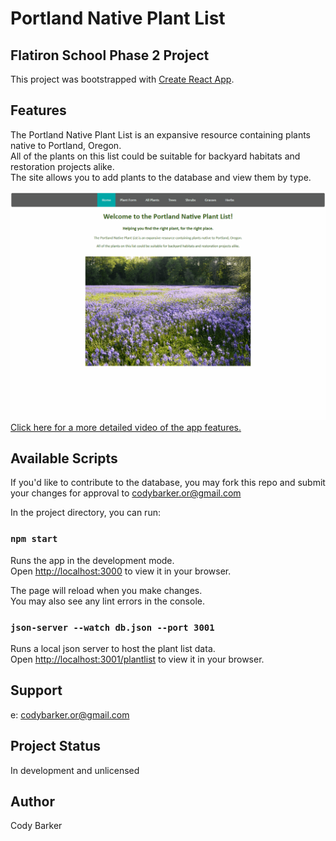 # Portland Native Plant List
## Flatiron School Phase 2 Project

This project was bootstrapped with [Create React App](https://github.com/facebook/create-react-app).

## Features

The Portland Native Plant List is an expansive resource containing plants native to Portland, Oregon.\
All of the plants on this list could be suitable for backyard habitats and restoration projects alike.\
The site allows you to add plants to the database and view them by type.

<img src ="public/Phase-2-Project-README-GIF.gif" alt="app.gif">
<a href="/home/cody/code/labs/phase-2/phase-2-project/my-app/public/Phase-2-Project-Video.mp4" alt=app.video>Click here for a more detailed video of the app features.</a>

## Available Scripts

If you'd like to contribute to the database, you may fork this repo and submit your changes for approval to codybarker.or@gmail.com

In the project directory, you can run:

### `npm start`

Runs the app in the development mode.\
Open [http://localhost:3000](http://localhost:3000) to view it in your browser.

The page will reload when you make changes.\
You may also see any lint errors in the console.

### `json-server --watch db.json --port 3001`

Runs a local json server to host the plant list data.\
Open [http://localhost:3001/plantlist](http://localhost:3001/plantlist) to view it in your browser.

## Support
e: codybarker.or@gmail.com

## Project Status
In development and unlicensed

## Author
Cody Barker


